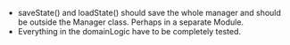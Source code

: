 - saveState() and loadState() should save the whole manager and should be outside
the Manager class. Perhaps in a separate Module.
- Everything in the domainLogic have to be completely tested.